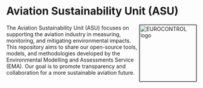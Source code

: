 # Aviation Sustainability Unit (ASU)

<img style='border: 1px solid black' align="right" width="150" src="https://ansperformance.eu/images/EUROCONTROL-logo-standard-rgb.png" alt="EUROCONTROL logo" />

The Aviation Sustainability Unit (ASU) focuses on supporting the aviation industry in measuring, monitoring, and mitigating environmental impacts. This repository aims to share our open-source tools, models, and methodologies developed by the Environmental Modelling and Assessments Service (EMA). Our goal is to promote transparency and collaboration for a more sustainable aviation future.
